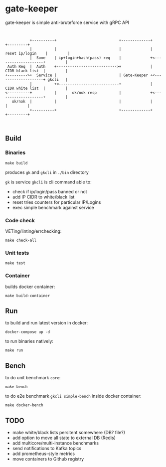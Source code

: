 # gate-keeper

gate-keeper is simple anti-bruteforce service with gRPC API

```

                                                                     
           +----------+                            +-------------+                     +---------+
           |          |                            |             |   reset ip/login    |         |           
           |  Some    | ip+login+hash(pass) req    |             +<--------------------+         |
 Auth Req  |  Auth    +--------------------------->+             |    CIDR black list  |         |
+--------->+  Service |                            | Gate-Keeper +<--------------------+ gkcli   |
           |          +<---------------------------+             |    CIDR white list  |         |
<----------+          |       ok/nok resp          |             +<--------------------+         |
   ok/nok  |          |                            |             |                     |         |
           +----------+                            +-------------+                     +---------+



```

## Build

### Binaries

```shell
make build
```

produces `gk` and `gkcli` in `./bin` directory

`gk` is service
`gkcli` is cli command able to:

* check if ip/login/pass banned or not
* add IP CIDR to white/black list
* reset tries counters for particular IP/Logins
* exec simple benchmark against service

### Code check

VETing/linting/errchecking:

```shell
make check-all
```

### Unit tests

```shell
make test
```

### Container

builds docker container:

```shell
make build-container
```

## Run

to build and run latest version in docker:

```shell
docker-compose up -d
```

to run binaries natively:

```shell
make run
```

## Bench

to do unit benchmark `core`:

```shell
make bench
```

to do e2e benchmark `gkcli simple-bench` inside docker container:

```shell
make docker-bench
```

## TODO

* make white/black lists persitent somewhere (DB? file?)
* add option to move all state to external DB (Redis)
* add multicore/multi-instance benchmarks
* send notifications to Kafka topics
* add prometheus-style metrics
* move containers to Github registry
